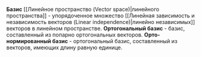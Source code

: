 **Базис** [[Линейное пространство (Vector space)|линейного пространства]] - упорядоченное множество [[Линейная зависимость и независимость векторов (Linear independence)|линейно независимых]] векторов в линейном пространстве. **Ортогональный базис** - базис, составленный из попарно ортогональных векторов. **Орто-нормированный базис** - ортогональный базис, составленный из векторов, имеющих длину равную единице.
